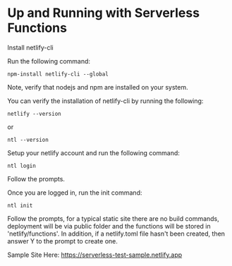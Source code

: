 # Up and Running with Serverless Functions

Install netlify-cli

Run the following command:
```
npm-install netlify-cli --global
```
Note, verify that nodejs and npm are installed on your system.


You can verify the installation of netlify-cli by running the following:
```
netlify --version
```
or
```
ntl --version
```


Setup your netlify account and run the following command:
```
ntl login
```
Follow the prompts.



Once you are logged in, run the init command:
```
ntl init
```
Follow the prompts, for a typical static site there are no build commands, deployment will be via public folder and the functions will be stored in 'netlify/functions'. In addition, if a netlify.toml file hasn't been created, then answer Y to the prompt to create one.

Sample Site Here:
https://serverless-test-sample.netlify.app
